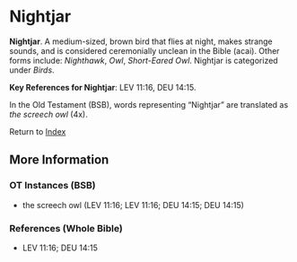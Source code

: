 # Nightjar
**Nightjar**. 
A medium-sized, brown bird that flies at night, makes strange sounds, and is considered ceremonially unclean in the Bible (acai). 
Other forms include: 
*Nighthawk*, *Owl*, *Short-Eared Owl*. 
Nightjar is categorized under _Birds_. 


**Key References for Nightjar**: 
LEV 11:16, DEU 14:15. 


In the Old Testament (BSB), words representing “Nightjar” are translated as 
*the screech owl* (4x). 




Return to [Index](00-Index.md)

## More Information

### OT Instances (BSB)

* the screech owl (LEV 11:16; LEV 11:16; DEU 14:15; DEU 14:15)



### References (Whole Bible)

* LEV 11:16; DEU 14:15



